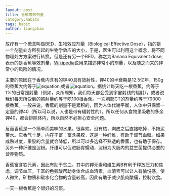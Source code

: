 ```yaml
---
layout: post
title: 香蕉等效剂量
category:habits
tags: habit
author: liangzhao
---
```

放疗有一个概念叫做BED，生物效应剂量（Biological Effective Dose），指的是一个剂量处方所引起的生物学效应的大小，于是，医生可以利用这个概念，将不同物理处方方案进行转换。但是还有另一个BED，称之为Banana Equivalent dose,表示的是香蕉等效剂量，[Wikipedia][3]说用来描述非常小的剂量，以及随之而来的非常小的风险的情况。

主要的原因在于香蕉内含有的钾40具有放射性，钾40的半衰期是12.5亿年，150g的香蕉大约等于![equation][1],或者![equation][2]。据统计每天吃一根香蕉，约等于1%的日常照射量（例如，众所周知，我们每天都会受到宇宙射线的辐射），或者说我们每天所受到的照射量约等于吃100根香蕉。一次胸部CT的剂量约等于70000根香蕉。一般来说，香蕉的剂量不是累积的，因为人体代谢平衡，人体中只保留一定量的钾40（所以可以说，人也是带有辐射性的）。所以任何从食物里吸收的多余钾40，都会排除体内，所以自然不必担心安全问题。

反而香蕉是一个简单而美味的水果。很喜欢。没有核，剥皮之后直接吃掉，不拖泥带水。它香气十足，内在丰富：富含果胶，这是一种纤维，有助于调节血糖。如果成熟过度，果胶的含量就会降低，所以可以多选择不熟透的香蕉，也有助于保存。另外一种纤维是淀粉。纤维可以促进肠胃蠕动，淀粉为大肠内的益生菌提供必要的营养物质。

香蕉富含铁元素，因此有助于贫血。其中的钾元素和维生素B有利于释放压力和焦虑，调节血压，丰富的色氨酸帮助身体合成血清素，血清素可以让人有愉悦感，使人微笑。矿物质和碳水化合物的含量较高，因此有助于减少肌肉酸痛，控制饮食。

一天一根香蕉是个很好的习惯。

[1]: http://latex.codecogs.com/gif.latex?9.82\times10^{-8}Sv
[2]: http://latex.codecogs.com/gif.latex?0.1\muSv
[3]: https://en.wikipedia.org/wiki/Banana_equivalent_dose